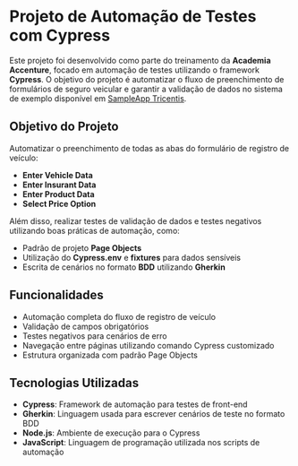 # Projeto de Automação de Testes com Cypress

Este projeto foi desenvolvido como parte do treinamento da **Academia Accenture**, focado em automação de testes utilizando o framework **Cypress**. O objetivo do projeto é automatizar o fluxo de preenchimento de formulários de seguro veicular e garantir a validação de dados no sistema de exemplo disponível em [SampleApp Tricentis](http://sampleapp.tricentis.com/101/app.php).

## Objetivo do Projeto

Automatizar o preenchimento de todas as abas do formulário de registro de veículo:

- **Enter Vehicle Data**
- **Enter Insurant Data**
- **Enter Product Data**
- **Select Price Option**

Além disso, realizar testes de validação de dados e testes negativos utilizando boas práticas de automação, como:

- Padrão de projeto **Page Objects**
- Utilização do **Cypress.env** e **fixtures** para dados sensíveis
- Escrita de cenários no formato **BDD** utilizando **Gherkin**

## Funcionalidades

- Automação completa do fluxo de registro de veículo
- Validação de campos obrigatórios
- Testes negativos para cenários de erro
- Navegação entre páginas utilizando comando Cypress customizado
- Estrutura organizada com padrão Page Objects

## Tecnologias Utilizadas

- **Cypress**: Framework de automação para testes de front-end
- **Gherkin**: Linguagem usada para escrever cenários de teste no formato BDD
- **Node.js**: Ambiente de execução para o Cypress
- **JavaScript**: Linguagem de programação utilizada nos scripts de automação
